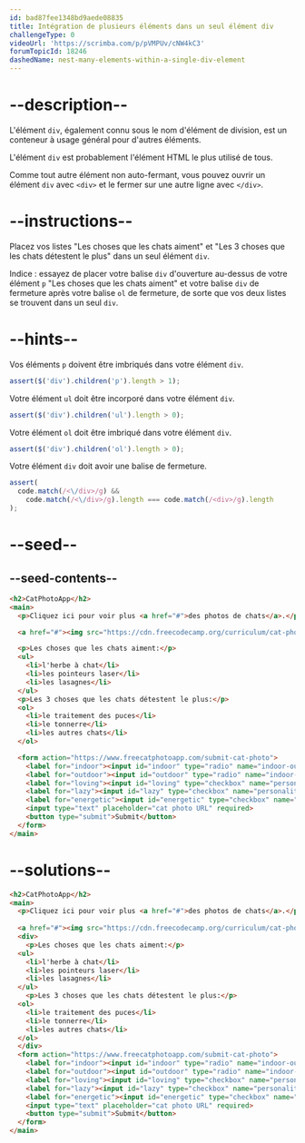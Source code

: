 ```yaml
---
id: bad87fee1348bd9aede08835
title: Intégration de plusieurs éléments dans un seul élément div
challengeType: 0
videoUrl: 'https://scrimba.com/p/pVMPUv/cNW4kC3'
forumTopicId: 18246
dashedName: nest-many-elements-within-a-single-div-element
---
```


# --description--

L'élément `div`, également connu sous le nom d'élément de division, est un conteneur à usage général pour d'autres éléments.

L'élément `div` est probablement l'élément HTML le plus utilisé de tous.

Comme tout autre élément non auto-fermant, vous pouvez ouvrir un élément `div` avec `<div>` et le fermer sur une autre ligne avec `</div>`. 

# --instructions--

Placez vos listes "Les choses que les chats aiment" et "Les 3 choses que les chats détestent le plus" dans un seul élément `div`.

Indice : essayez de placer votre balise `div` d'ouverture au-dessus de votre élément `p` "Les choses que les chats aiment" et votre balise `div` de fermeture après votre balise `ol` de fermeture, de sorte que vos deux listes se trouvent dans un seul `div`.

# --hints--

Vos éléments `p` doivent être imbriqués dans votre élément `div`.

```js
assert($('div').children('p').length > 1);
```

Votre élément `ul` doit être incorporé dans votre élément `div`.

```js
assert($('div').children('ul').length > 0);
```

Votre élément `ol` doit être imbriqué dans votre élément `div`.

```js
assert($('div').children('ol').length > 0);
```

Votre élément `div` doit avoir une balise de fermeture.

```js
assert(
  code.match(/<\/div>/g) &&
    code.match(/<\/div>/g).length === code.match(/<div>/g).length
);
```

# --seed--

## --seed-contents--

```html
<h2>CatPhotoApp</h2>
<main>
  <p>Cliquez ici pour voir plus <a href="#">des photos de chats</a>.</p>

  <a href="#"><img src="https://cdn.freecodecamp.org/curriculum/cat-photo-app/relaxing-cat.jpg" alt="A cute orange cat lying on its back."></a>

  <p>Les choses que les chats aiment:</p>
  <ul>
    <li>l'herbe à chat</li>
    <li>les pointeurs laser</li>
    <li>les lasagnes</li>
  </ul>
  <p>Les 3 choses que les chats détestent le plus:</p>
  <ol>
    <li>le traitement des puces</li>
    <li>le tonnerre</li>
    <li>les autres chats</li>
  </ol>

  <form action="https://www.freecatphotoapp.com/submit-cat-photo">
    <label for="indoor"><input id="indoor" type="radio" name="indoor-outdoor" value="indoor" checked> Indoor</label>
    <label for="outdoor"><input id="outdoor" type="radio" name="indoor-outdoor" value="outdoor"> Outdoor</label><br>
    <label for="loving"><input id="loving" type="checkbox" name="personality" value="loving" checked> Loving</label>
    <label for="lazy"><input id="lazy" type="checkbox" name="personality" value="lazy"> Lazy</label>
    <label for="energetic"><input id="energetic" type="checkbox" name="personality" value="energetic"> Energetic</label><br>
    <input type="text" placeholder="cat photo URL" required>
    <button type="submit">Submit</button>
  </form>
</main>
```

# --solutions--

```html
<h2>CatPhotoApp</h2>
<main>
  <p>Cliquez ici pour voir plus <a href="#">des photos de chats</a>.</p>
  
  <a href="#"><img src="https://cdn.freecodecamp.org/curriculum/cat-photo-app/relaxing-cat.jpg" alt="A cute orange cat lying on its back."></a>
  <div>
    <p>Les choses que les chats aiment:</p>
  <ul>
    <li>l'herbe à chat</li>
    <li>les pointeurs laser</li>
    <li>les lasagnes</li>
  </ul>
    <p>Les 3 choses que les chats détestent le plus:</p>
  <ol>
    <li>le traitement des puces</li>
    <li>le tonnerre</li>
    <li>les autres chats</li>
  </ol>
  </div>
  <form action="https://www.freecatphotoapp.com/submit-cat-photo">
    <label for="indoor"><input id="indoor" type="radio" name="indoor-outdoor" value="indoor" checked> Indoor</label>
    <label for="outdoor"><input id="outdoor" type="radio" name="indoor-outdoor" value="outdoor"> Outdoor</label><br>
    <label for="loving"><input id="loving" type="checkbox" name="personality" value="loving" checked> Loving</label>
    <label for="lazy"><input id="lazy" type="checkbox" name="personality" value="lazy"> Lazy</label>
    <label for="energetic"><input id="energetic" type="checkbox" name="personality" value="energetic"> Energetic</label><br>
    <input type="text" placeholder="cat photo URL" required>
    <button type="submit">Submit</button>
  </form>
</main>
```
